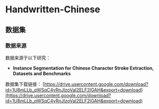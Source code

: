 # Handwritten-Chinese
## 数据集

### 数据来源
数据来源于以下研究：
- **Instance Segmentation for Chinese Character Stroke Extraction, Datasets and Benchmarks**

数据集下载链接：
[https://drive.usercontent.google.com/download?id=1U8mLLb_qWSqC4yRnJlzoVaI2ELF2lGAH&export=download](https://drive.usercontent.google.com/download?id=1U8mLLb_qWSqC4yRnJlzoVaI2ELF2lGAH&export=download)

###
